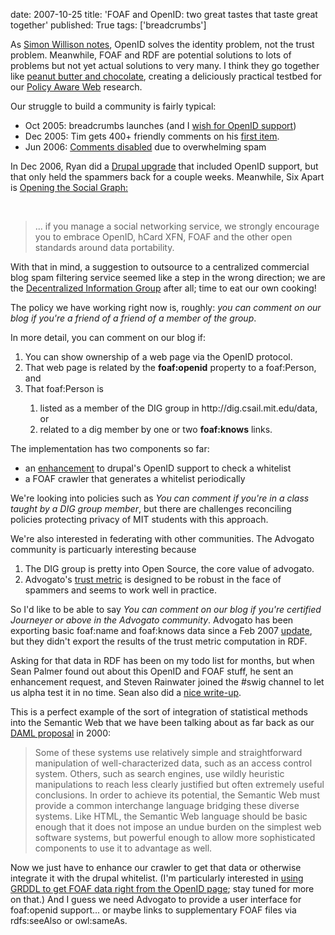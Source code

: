 date: 2007-10-25
title: 'FOAF and OpenID: two great tastes that taste great together'
published: True
tags: ['breadcrumbs']

<p>As <a href="http://simonwillison.net/2007/Jan/10/account/">Simon Willison notes</a>, OpenID solves the identity problem, not the trust problem. Meanwhile, FOAF and RDF are potential solutions to lots of problems but not yet actual solutions to very many. I think they go together like  <a href="http://en.wikipedia.org/wiki/Reese&#39;s">peanut butter and chocolate</a>, creating a deliciously practical testbed for our <a href="http://www.policyawareweb.org/">Policy Aware Web</a> research.</p><p>Our struggle to build a community is fairly typical: </p><ul><li>Oct 2005: breadcrumbs launches (and I <a href="/breadcrumbs/node/4">wish for OpenID support</a>) </li><li>Dec 2005: Tim gets 400+ friendly comments on his <a href="/breadcrumbs/node/38">first item</a>.</li><li>Jun 2006: <a href="/breadcrumbs/node/152">Comments disabled</a> due to overwhelming spam</li></ul><p>In Dec 2006, Ryan did a <a href="/breadcrumbs/node/175">Drupal upgrade</a> that included OpenID support, but that only held the spammers back for a couple weeks. Meanwhile, Six Apart is <a href="http://www.sixapart.com/about/news/2007/09/were_opening_th.html">Opening the Social Graph:</a></p> <p>&nbsp;</p>  <blockquote><p>... if you manage a social networking service, we strongly encourage you to embrace OpenID, hCard XFN, FOAF and the other open standards around data portability. </p></blockquote>  <p>With that in mind, a suggestion to outsource to a centralized commercial blog spam filtering service seemed like a step in the wrong direction; we are the <a href="/">Decentralized Information Group</a> after all; time to eat our own cooking!</p><p>The policy we have working right now is, roughly: <em>you can comment on our blog if you&#39;re a friend of a friend of a member of the group</em>.</p><p>In more detail, you can comment on our blog if:</p><ol><li>You can show ownership of a web page via the OpenID protocol.</li><li>That web page is related by the <strong>foaf:openid</strong> property to a foaf:Person, and</li><li>That foaf:Person is</li><ol><li>listed as a member of the DIG group in http://dig.csail.mit.edu/data, or</li><li>related to a dig member by one or two <strong>foaf:knows</strong> links.</li></ol></ol><p>The implementation has two components so far:</p><ul><li>an <a href="/breadcrumbs/node/202">enhancement</a> to drupal&#39;s OpenID support to check a whitelist</li><li>a FOAF crawler that generates a whitelist periodically</li></ul><p>We&#39;re looking into policies such as <em>You can comment if you&#39;re in a class taught by a DIG group member</em>, but there are challenges reconciling policies protecting privacy of MIT students with this approach.</p><p>We&#39;re also interested in federating with other communities. The Advogato community is particuarly interesting because</p><ol><li>The DIG group is pretty into Open Source, the core value of advogato.</li><li>Advogato&#39;s <a href="http://www.advogato.org/trust-metric.html">trust metric</a> is designed to be robust in the face of spammers and seems to work well in practice.</li></ol><p>So I&#39;d like to be able to say <em>You can comment on our blog if you&#39;re certified Journeyer or above in the Advogato community</em>. Advogato has been exporting basic foaf:name and foaf:knows data since a Feb 2007 <a href="http://www.advogato.org/person/robogato/diary.html?start=17">update</a>, but they didn&#39;t export the results of the trust metric computation in RDF.</p><p>Asking for that data in RDF has been on my todo list for months, but when Sean Palmer found out about this OpenID and FOAF stuff, he sent an enhancement request, and Steven Rainwater joined the #swig channel to let us alpha test it in no time. Sean also did a <a href="http://inamidst.com/whits/2007/10#whitelist">nice write-up</a>.<br /> </p><p>This is a perfect example of the sort of integration of statistical methods into the Semantic Web that we have been talking about as far back as our <a href="http://www.w3.org/2000/01/sw/DevelopmentProposal">DAML proposal</a> in 2000: </p><blockquote><p>Some of these systems use relatively simple and straightforward manipulation of well-characterized data, such as an access control system. Others, such as search engines, use wildly heuristic manipulations to reach less clearly justified but often extremely useful conclusions. In order to achieve its potential, the Semantic Web must provide a common interchange language bridging these diverse systems. Like HTML, the Semantic Web language should be basic enough that it does not impose an undue burden on the simplest web software systems, but powerful enough to allow more sophisticated components to use it to advantage as well. </p></blockquote>Now we just have to enhance our crawler to get that data or otherwise integrate it with the drupal whitelist. (I&#39;m particularly interested in <a href="/2007/id/talk19#(9)">using GRDDL to get FOAF data right from the OpenID page</a>; stay tuned for more on that.) And I guess we need Advogato to provide a user interface for foaf:openid support... or maybe links to supplementary FOAF files via rdfs:seeAlso or owl:sameAs.